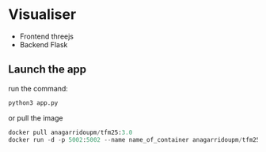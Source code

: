 # Visualiser
- Frontend threejs
- Backend Flask

## Launch the app

run the command:

```bash
python3 app.py 
```

or pull the image 

```python
docker pull anagarridoupm/tfm25:3.0
docker run -d -p 5002:5002 --name name_of_container anagarridoupm/tfm25:3.0
```